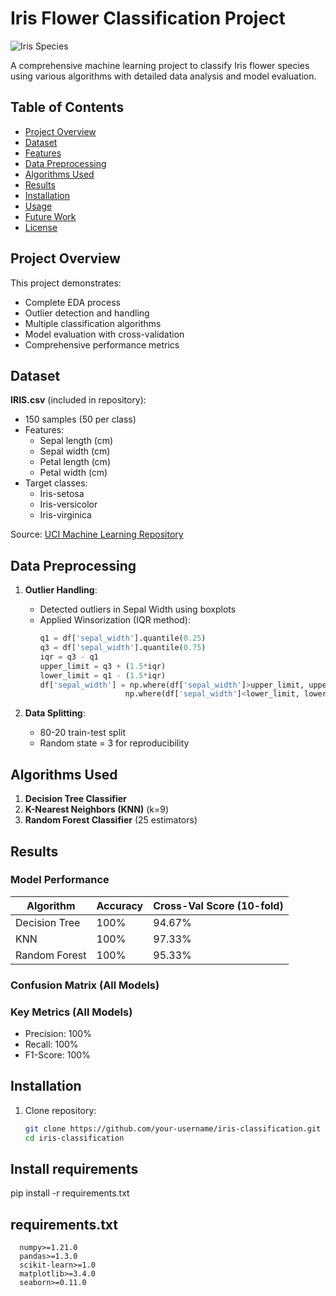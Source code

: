# Iris Flower Classification Project

![Iris Species](https://upload.wikimedia.org/wikipedia/commons/thumb/9/9f/Iris_virginica.jpg/220px-Iris_virginica.jpg)

A comprehensive machine learning project to classify Iris flower species using various algorithms with detailed data analysis and model evaluation.

## Table of Contents
- [Project Overview](#project-overview)
- [Dataset](#dataset)
- [Features](#features)
- [Data Preprocessing](#data-preprocessing)
- [Algorithms Used](#algorithms-used)
- [Results](#results)
- [Installation](#installation)
- [Usage](#usage)
- [Future Work](#future-work)
- [License](#license)

## Project Overview
This project demonstrates:
- Complete EDA process
- Outlier detection and handling
- Multiple classification algorithms
- Model evaluation with cross-validation
- Comprehensive performance metrics

## Dataset
**IRIS.csv** (included in repository):
- 150 samples (50 per class)
- Features:
  - Sepal length (cm)
  - Sepal width (cm)
  - Petal length (cm)
  - Petal width (cm)
- Target classes:
  - Iris-setosa
  - Iris-versicolor
  - Iris-virginica

Source: [UCI Machine Learning Repository](https://archive.ics.uci.edu/ml/datasets/iris)

## Data Preprocessing
1. **Outlier Handling**:
   - Detected outliers in Sepal Width using boxplots
   - Applied Winsorization (IQR method):
     ```python
     q1 = df['sepal_width'].quantile(0.25)
     q3 = df['sepal_width'].quantile(0.75)
     iqr = q3 - q1
     upper_limit = q3 + (1.5*iqr)
     lower_limit = q1 - (1.5*iqr)
     df['sepal_width'] = np.where(df['sepal_width']>upper_limit, upper_limit, 
                        np.where(df['sepal_width']<lower_limit, lower_limit, df['sepal_width']))
     ```

2. **Data Splitting**:
   - 80-20 train-test split
   - Random state = 3 for reproducibility

## Algorithms Used
1. **Decision Tree Classifier**
2. **K-Nearest Neighbors (KNN)** (k=9)
3. **Random Forest Classifier** (25 estimators)

## Results
### Model Performance
| Algorithm          | Accuracy | Cross-Val Score (10-fold) |
|--------------------|----------|---------------------------|
| Decision Tree      | 100%     | 94.67%                    |
| KNN                | 100%     | 97.33%                    |
| Random Forest      | 100%     | 95.33%                    |

### Confusion Matrix (All Models)




### Key Metrics (All Models)
- Precision: 100%
- Recall: 100% 
- F1-Score: 100%

## Installation
1. Clone repository:
   ```bash
   git clone https://github.com/your-username/iris-classification.git
   cd iris-classification

## Install requirements
 pip install -r requirements.txt

 ## requirements.txt
      numpy>=1.21.0
      pandas>=1.3.0
      scikit-learn>=1.0
      matplotlib>=3.4.0
      seaborn>=0.11.0


      
